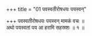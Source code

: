 +++
title = "01 पवस्वतीरोषधयः पयस्वन्"

+++
पवस्वतीरोषधयः पयस्वन् मामकं वचः ॥  
अथो पयस्वतां पय आ हरामि सहस्रशः ॥ १ ॥